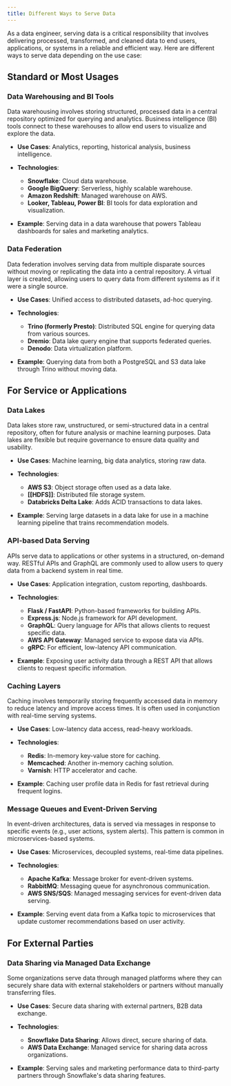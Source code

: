 ```yaml
---
title: Different Ways to Serve Data
---
```

As a data engineer, serving data is a critical responsibility that involves delivering processed, transformed, and cleaned data to end users, applications, or systems in a reliable and efficient way. Here are different ways to serve data depending on the use case:

## Standard or Most Usages
### Data Warehousing and BI Tools
Data warehousing involves storing structured, processed data in a central repository optimized for querying and analytics. Business intelligence (BI) tools connect to these warehouses to allow end users to visualize and explore the data.

- **Use Cases**: Analytics, reporting, historical analysis, business intelligence.
- **Technologies**: 
  - **Snowflake**: Cloud data warehouse.
  - **Google BigQuery**: Serverless, highly scalable warehouse.
  - **Amazon Redshift**: Managed warehouse on AWS.
  - **Looker, Tableau, Power BI**: BI tools for data exploration and visualization.

- **Example**: Serving data in a data warehouse that powers Tableau dashboards for sales and marketing analytics.



### Data Federation
Data federation involves serving data from multiple disparate sources without moving or replicating the data into a central repository. A virtual layer is created, allowing users to query data from different systems as if it were a single source.

- **Use Cases**: Unified access to distributed datasets, ad-hoc querying.
- **Technologies**: 
  - **Trino (formerly Presto)**: Distributed SQL engine for querying data from various sources.
  - **Dremio**: Data lake query engine that supports federated queries.
  - **Denodo**: Data virtualization platform.

- **Example**: Querying data from both a PostgreSQL and S3 data lake through Trino without moving data.

## For Service or Applications

### Data Lakes
Data lakes store raw, unstructured, or semi-structured data in a central repository, often for future analysis or machine learning purposes. Data lakes are flexible but require governance to ensure data quality and usability.

- **Use Cases**: Machine learning, big data analytics, storing raw data.
- **Technologies**: 
  - **AWS S3**: Object storage often used as a data lake.
  - **[[HDFS]]**: Distributed file storage system.
  - **Databricks Delta Lake**: Adds ACID transactions to data lakes.

- **Example**: Serving large datasets in a data lake for use in a machine learning pipeline that trains recommendation models.

### API-based Data Serving
APIs serve data to applications or other systems in a structured, on-demand way. RESTful APIs and GraphQL are commonly used to allow users to query data from a backend system in real time.

- **Use Cases**: Application integration, custom reporting, dashboards.
- **Technologies**: 
  - **Flask / FastAPI**: Python-based frameworks for building APIs.
  - **Express.js**: Node.js framework for API development.
  - **GraphQL**: Query language for APIs that allows clients to request specific data.
  - **AWS API Gateway**: Managed service to expose data via APIs.
  - **gRPC**: For efficient, low-latency API communication.

- **Example**: Exposing user activity data through a REST API that allows clients to request specific information.
### Caching Layers
Caching involves temporarily storing frequently accessed data in memory to reduce latency and improve access times. It is often used in conjunction with real-time serving systems.

- **Use Cases**: Low-latency data access, read-heavy workloads.
- **Technologies**: 
  - **Redis**: In-memory key-value store for caching.
  - **Memcached**: Another in-memory caching solution.
  - **Varnish**: HTTP accelerator and cache.
  
- **Example**: Caching user profile data in Redis for fast retrieval during frequent logins.


### Message Queues and Event-Driven Serving
In event-driven architectures, data is served via messages in response to specific events (e.g., user actions, system alerts). This pattern is common in microservices-based systems.

- **Use Cases**: Microservices, decoupled systems, real-time data pipelines.
- **Technologies**: 
  - **Apache Kafka**: Message broker for event-driven systems.
  - **RabbitMQ**: Messaging queue for asynchronous communication.
  - **AWS SNS/SQS**: Managed messaging services for event-driven data serving.

- **Example**: Serving event data from a Kafka topic to microservices that update customer recommendations based on user activity.

## For External Parties
### Data Sharing via Managed Data Exchange
Some organizations serve data through managed platforms where they can securely share data with external stakeholders or partners without manually transferring files.

- **Use Cases**: Secure data sharing with external partners, B2B data exchange.
- **Technologies**: 
  - **Snowflake Data Sharing**: Allows direct, secure sharing of data.
  - **AWS Data Exchange**: Managed service for sharing data across organizations.

- **Example**: Serving sales and marketing performance data to third-party partners through Snowflake's data sharing features.